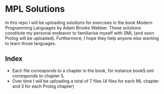 # MPL Solutions

In this repo I will be uploading solutions for exercises in the book Modern Programming Languages by Adam Brooks Webber. These solutions constitute my personal endeavor to familiarise myself with SML (and soon Prolog will be uploaded). Furthermore, I hope they help anyone else wanting to learn those languages.

## Index
* Each file corresponds to a chapter in the book, for instance book5.sml corresponds to chapter 5.
* Over time I will be uploading a total of 7 files (4 files for each ML chapter and 3 for each Prolog chapter)
